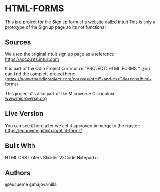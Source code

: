 # HTML-FORMS 

This is a project for the Sign up form of a website called intuit 
This is only a prototype of the Sign up page so its not functional

## Sources

We used the original intuit sign up page as a reference https://accounts.intuit.com

It is part of the Odin Project Curriculum "PROJECT: HTML FORMS " (you can find the complete project here:(https://www.theodinproject.com/courses/html5-and-css3/lessons/html-forms)

This project it's also part of the Microverse Curriculum. www.microverse.org

## Live Version

You can see it here after we get it approved to merge to the master: https://euqueme.github.io/html-forms/

## Built With

HTML
CSS
Linters
Stickler
VSCode
Notepad++

## Authors

@euqueme
@majovainilla